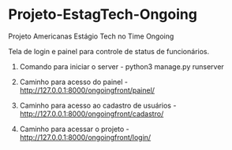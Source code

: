 # Projeto-EstagTech-Ongoing

Projeto Americanas Estágio Tech no Time Ongoing

Tela de login e painel para controle de status de funcionários.

1. Comando para iniciar o server - python3 manage.py runserver

2. Caminho para acesso do painel - http://127.0.0.1:8000/ongoingfront/painel/

3. Caminho para acesso ao cadastro de usuários - http://127.0.0.1:8000/ongoingfront/cadastro/

4. Caminho para acessar o projeto - http://127.0.0.1:8000/ongoingfront/login/
